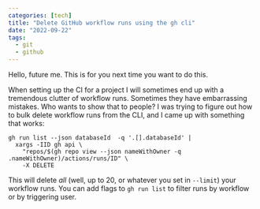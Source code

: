 ```yaml
---
categories: [tech]
title: "Delete GitHub workflow runs using the gh cli"
date: "2022-09-22"
tags:
  - git
  - github
---
```


Hello, future me. This is for you next time you want to do this.

When setting up the CI for a project I will sometimes end up with a tremendous clutter of workflow runs. Sometimes they have embarrassing mistakes. Who wants to show that to people? I was trying to figure out how to bulk delete workflow runs from the CLI, and I came up with something that works:

```
gh run list --json databaseId  -q '.[].databaseId' |
  xargs -IID gh api \
    "repos/$(gh repo view --json nameWithOwner -q .nameWithOwner)/actions/runs/ID" \
    -X DELETE
```

This will delete *all* (well, up to 20, or whatever you set in `--limit`) your workflow runs. You can add flags to `gh run list` to filter runs by workflow or by triggering user.
